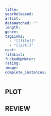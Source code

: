 ```yaml
---
title:
yearReleased:
artist:
dateWatched: ""
length:
genre:
tagLinks:
  - "[[film]]"
  - "[[art]]"
cast:
filmList:
fuckedUpMeter:
rating:
image:
complete_instances:
---
```

## PLOT


## REVIEW

